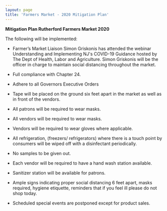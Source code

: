 ```yaml
---
layout: page
title: 'Farmers Market - 2020 Mitigation Plan'
---
```


**Mitigation Plan Rutherford Farmers Market 2020**

The following will be implemented:

* Farmer’s Market Liaison Simon Griskonis has attended the webinar Understanding and Implementing NJ's COVID-19 Guidance hosted by The Dept of Health, Labor and Agriculture. Simon Griskonis will be the officer in charge to maintain social distancing throughout the market.

* Full compliance with Chapter 24.

* Adhere to all Governors Executive Orders

* Tape will be placed on the ground six feet apart in the market as well as in front of
the vendors.

* All patrons will be required to wear masks.

* All vendors will be required to wear masks.

* Vendors will be required to wear gloves where applicable.

* All refrigeration, (freezers/ refrigerators) where there is a touch point by
consumers will be wiped off with a disinfectant periodically.

* No samples to be given out.

* Each vendor will be required to have a hand wash station available.

* Sanitizer station will be available for patrons.

* Ample signs indicating proper social distancing 6 feet apart, masks required,
hygiene etiquette, reminders that if you feel ill please do not shop today.

* Scheduled special events are postponed except for product sales.

